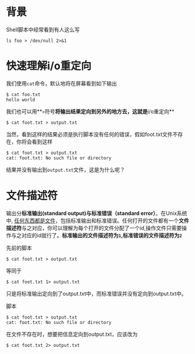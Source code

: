 # 背景

Shell脚本中经常看到有人这么写

```
ls foo > /dev/null 2>&1
```

# 快速理解i/o重定向

我们使用`cat`命令，默认地将在屏幕看到如下输出

```
$ cat foo.txt
hello world

```
我们也可以用**`>`符号**将输出结果定向到另外的地方去，这就是**i/o重定向**


```
$ cat foot.txt > output.txt
```
当然，看到这样的结果必须是执行脚本没有任何的错误，假如foot.txt文件不存在，你将会看到这样

```
$ cat foot.txt > output.txt
cat: foot.txt: No such file or directory
```
结果并没有输出到`output.txt`文件，这是为什么呢？

# 文件描述符

输出分**标准输出(standard output)**与**标准错误（standard error）**。在Unix系统中, [任何东西都是文件](https://en.wikipedia.org/wiki/Everything_is_a_file)，包括标准输出和标准错误。任何打开的文件都有一个**文件描述符**与之对应，你可以理解为每个打开的文件分配了一个id,操作文件只需要操作与之对应的id就行了。**标准输出的文件描述符为`1`,标准错误的文件描述符为`2`**

先前的脚本
```
$ cat foot.txt > output.txt
```
等同于

```
$ cat foot.txt 1> output.txt

```
只是将标准输出定向到了output.txt中，而标准错误并没有定向到output.txt中。

脚本
```
$ cat foot.txt > output.txt
cat: foot.txt: No such file or directory
```
在文件不存在时，想要把信息定向到output.txt，应该改为

```
$ cat foot.txt 2> output.txt
```





